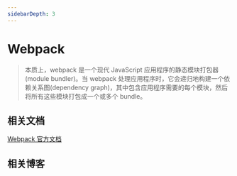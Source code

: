 ```yaml
---
sidebarDepth: 3
---
```


# Webpack
> 本质上，webpack 是一个现代 JavaScript 应用程序的静态模块打包器(module bundler)。当 webpack 处理应用程序时，它会递归地构建一个依赖关系图(dependency graph)，其中包含应用程序需要的每个模块，然后将所有这些模块打包成一个或多个 bundle。

## 相关文档
[Webpack 官方文档](https://www.webpackjs.com/)  


## 相关博客


